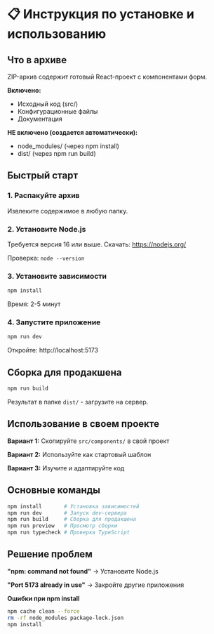 # 📋 Инструкция по установке и использованию

## Что в архиве

ZIP-архив содержит готовый React-проект с компонентами форм.

**Включено:**
- Исходный код (src/)
- Конфигурационные файлы
- Документация

**НЕ включено (создается автоматически):**
- node_modules/ (через npm install)
- dist/ (через npm run build)

## Быстрый старт

### 1. Распакуйте архив
Извлеките содержимое в любую папку.

### 2. Установите Node.js
Требуется версия 16 или выше.
Скачать: https://nodejs.org/

Проверка: `node --version`

### 3. Установите зависимости
```bash
npm install
```
Время: 2-5 минут

### 4. Запустите приложение
```bash
npm run dev
```
Откройте: http://localhost:5173

## Сборка для продакшена

```bash
npm run build
```

Результат в папке `dist/` - загрузите на сервер.

## Использование в своем проекте

**Вариант 1:** Скопируйте `src/components/` в свой проект

**Вариант 2:** Используйте как стартовый шаблон

**Вариант 3:** Изучите и адаптируйте код

## Основные команды

```bash
npm install       # Установка зависимостей
npm run dev       # Запуск dev-сервера
npm run build     # Сборка для продакшена
npm run preview   # Просмотр сборки
npm run typecheck # Проверка TypeScript
```

## Решение проблем

**"npm: command not found"**
→ Установите Node.js

**"Port 5173 already in use"**
→ Закройте другие приложения

**Ошибки при npm install**
```bash
npm cache clean --force
rm -rf node_modules package-lock.json
npm install
```
